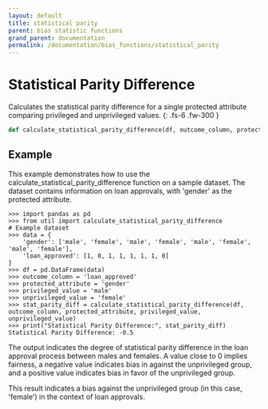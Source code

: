 ```yaml
---
layout: default
title: statistical parity
parent: bias statistic functions
grand_parent: documentation
permalink: /documentation/bias_functions/statistical_parity
---
```


# Statistical Parity Difference
Calculates the statistical parity difference for a single protected attribute comparing privileged and unprivileged values.
{: .fs-6 .fw-300 }

```py
def calculate_statistical_parity_difference(df, outcome_column, protected_attribute, privileged_value, unprivileged_value)
```

## Example 
This example demonstrates how to use the calculate_statistical_parity_difference function on a sample dataset. The dataset contains information on loan approvals, with 'gender' as the protected attribute.

```
>>> import pandas as pd
>>> from util import calculate_statistical_parity_difference
# Example dataset
>>> data = {
    'gender': ['male', 'female', 'male', 'female', 'male', 'female', 'male', 'female'],
    'loan_approved': [1, 0, 1, 1, 1, 1, 1, 0]
}
>>> df = pd.DataFrame(data)
>>> outcome_column = 'loan_approved'
>>> protected_attribute = 'gender'
>>> privileged_value = 'male'
>>> unprivileged_value = 'female'
>>> stat_parity_diff = calculate_statistical_parity_difference(df, outcome_column, protected_attribute, privileged_value, unprivileged_value)
>>> print("Statistical Parity Difference:", stat_parity_diff)
Statistical Parity Difference: -0.5
```

The output indicates the degree of statistical parity difference in the loan approval process between males and females. A value close to 0 implies fairness, a negative value indicates bias in against the unprivileged group, and a positive value indicates bias in favor of the unprivileged group.

This result indicates a bias against the unprivileged group (in this case, 'female') in the context of loan approvals.
